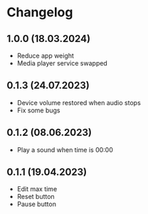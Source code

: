 # Changelog

## 1.0.0 (18.03.2024)

- Reduce app weight
- Media player service swapped

## 0.1.3 (24.07.2023)

- Device volume restored when audio stops
- Fix some bugs

## 0.1.2 (08.06.2023)

- Play a sound when time is 00:00

## 0.1.1 (19.04.2023)

- Edit max time
- Reset button
- Pause button